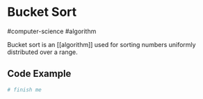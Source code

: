 # Bucket Sort
#computer-science #algorithm 

Bucket sort is an [[algorithm]] used for sorting numbers uniformly distributed over a range.

## Code Example
```python
# finish me
```